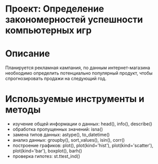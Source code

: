 # Проект: Определение закономерностей успешности компьютерных игр
# Описание
Планируется рекламная кампания, по данным интернет-магазина необходимо определить потенциально популярный продукт, чтобы спрогнозировать продажи на следующий год.

# Используемые инструменты и методы
- изучение общей информации о данных: head(), info(), describe()
- обработка пропущенных значений: isna()
- замена типов данных: astype(), to_datetime()
- анализ данных: groupby(), sort_values(), isin(), corr()
- построение графиков: plot(), plot(kind='hist'), plot(kind='scatter'), plot(kind='bar'), boxplot(), barh()
- проверка гипотез: st.ttest_ind()
